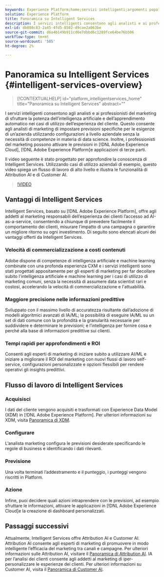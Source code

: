 ```yaml
---
keywords: Experience Platform;home;servizi intelligenti;argomenti popolari;servizio intelligente;Intelligent service;Intelligent service
solution: Experience Platform
title: Panoramica su Intelligent Services
description: I servizi intelligenti consentono agli analisti e ai professionisti del marketing di sfruttare la potenza dell’intelligenza artificiale e dell’apprendimento automatico nei casi di utilizzo dell’esperienza del cliente. Questo consente agli analisti di marketing di impostare previsioni specifiche per le esigenze di un’azienda utilizzando configurazioni a livello aziendale senza la necessità di competenze in materia di data science. Inoltre, i professionisti del marketing possono attivare le previsioni in applicazioni Adobe Experience Cloud, Adobe Experience Platform e di terze parti.
exl-id: db080c83-2a45-4fd5-8502-d9cae2a063be
source-git-commit: d6a4b149b911cd6e7dbbd6c1289fce64be76b506
workflow-type: tm+mt
source-wordcount: '505'
ht-degree: 2%

---
```


# Panoramica su Intelligent Services {#intelligent-services-overview}

>[!CONTEXTUALHELP]
>id="platform_intelligentservices_home"
>title="Panoramica su Intelligent Services"
>abstract=""

I servizi intelligenti consentono agli analisti e ai professionisti del marketing di sfruttare la potenza dell’intelligenza artificiale e dell’apprendimento automatico nei casi di utilizzo dell’esperienza del cliente. Questo consente agli analisti di marketing di impostare previsioni specifiche per le esigenze di un’azienda utilizzando configurazioni a livello aziendale senza la necessità di competenze in materia di data science. Inoltre, i professionisti del marketing possono attivare le previsioni in [!DNL Adobe Experience Cloud], [!DNL Adobe Experience Platform]e applicazioni di terze parti.

Il video seguente è stato progettato per approfondire la conoscenza di Intelligent Services. Utilizzando casi di utilizzo aziendali di esempio, questo video spiega un flusso di lavoro di alto livello e illustra le funzionalità di Attribution AI e di Customer AI.

>[!VIDEO](https://video.tv.adobe.com/v/32654?learn=on&quality=12)

## Vantaggi di Intelligent Services

Intelligent Services, basato su [!DNL Adobe Experience Platform], offre agli addetti al marketing responsabili dell’esperienza dei clienti l’accesso ad AI-as-a-service, consentendo a chiunque di prevedere facilmente il comportamento dei clienti, misurare l’impatto di una campagna o garantire un migliore ritorno su ogni investimento. Di seguito sono elencati alcuni dei vantaggi offerti da Intelligent Services.

### Velocità di commercializzazione a costi contenuti

Adobe dispone di competenze di intelligenza artificiale e machine learning combinate con una profonda esperienza CXM e i servizi intelligenti sono stati progettati appositamente per gli esperti di marketing per far decollare subito l&#39;intelligenza artificiale e machine learning per i casi di utilizzo di marketing comuni, senza la necessità di assumere data scientist rari e costosi, accelerando la velocità di commercializzazione e l&#39;attuabilità.

### Maggiore precisione nelle informazioni predittive

Sviluppato con il massimo livello di accuratezza risultante dall’adozione di modelli algoritmici avanzati di IA/ML; la possibilità di eseguire IA/ML su un set di dati comune con la profondità e la granularità necessarie per suddividere e determinare le previsioni; e l’intelligenza per fornire cosa e perché alla base di informazioni predittive sui clienti.

### Tempi rapidi per approfondimenti e ROI

Consenti agli esperti di marketing di iniziare subito a utilizzare AI/ML e iniziare a migliorare il ROI del marketing con nuovi flussi di lavoro self-service, configurazioni personalizzate e opzioni flessibili per rendere operativi gli insights predittivi.

## Flusso di lavoro di Intelligent Services

### Acquisisci

I dati del cliente vengono acquisiti e trasformati con Experience Data Model (XDM) in [!DNL Adobe Experience Platform]. Per ulteriori informazioni su XDM, visita [Panoramica di XDM](../xdm/home.md).

### Configurare

L’analista marketing configura le previsioni desiderate specificando le regole di business e identificando i dati rilevanti.

### Previsione

Una volta terminati l’addestramento e il punteggio, i punteggi vengono riscritti in Platform.

### Azione

Infine, puoi decidere quali azioni intraprendere con le previsioni, ad esempio sfruttare le informazioni, attivare le applicazioni in [!DNL Adobe Experience Cloud]e la creazione di dashboard personalizzati.

## Passaggi successivi

Attualmente, Intelligent Services offre Attribution AI e Customer AI. Attribution AI consente agli esperti di marketing di promuovere in modo intelligente l’efficacia del marketing tra canali e campagne. Per ulteriori informazioni sulle Attribution AI, visitare il [Panoramica di Attribution AI](./attribution-ai/overview.md). IA per l’analisi dei clienti consente agli addetti al marketing di iper-personalizzare le esperienze dei clienti. Per ulteriori informazioni su Customer AI, visita il [Panoramica di Customer AI](./customer-ai/overview.md).
